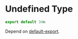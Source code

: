 # Undefined Type

```js
export default 34n
```

Depend on [default-export](./211-default-export.md).
